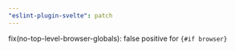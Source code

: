 ```yaml
---
"eslint-plugin-svelte": patch
---
```


fix(no-top-level-browser-globals): false positive for `{#if browser}`
